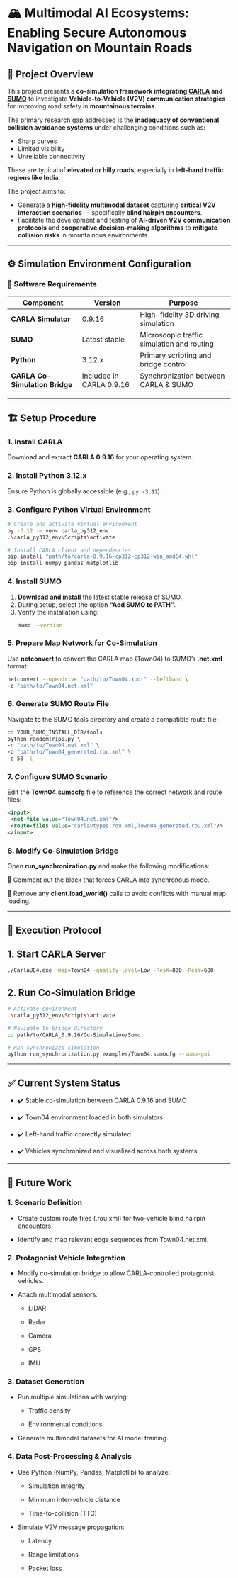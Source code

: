 # 🏔️ Multimodal AI Ecosystems: Enabling Secure Autonomous Navigation on Mountain Roads

## 📘 Project Overview

This project presents a **co-simulation framework integrating [CARLA](https://carla.org/) and [SUMO](https://sumo.dlr.de/docs/index.html)** to investigate **Vehicle-to-Vehicle (V2V) communication strategies** for improving road safety in **mountainous terrains**.  

The primary research gap addressed is the **inadequacy of conventional collision avoidance systems** under challenging conditions such as:
- Sharp curves  
- Limited visibility  
- Unreliable connectivity  

These are typical of **elevated or hilly roads**, especially in **left-hand traffic regions like India**.  

The project aims to:
- Generate a **high-fidelity multimodal dataset** capturing **critical V2V interaction scenarios** — specifically **blind hairpin encounters**.  
- Facilitate the development and testing of **AI-driven V2V communication protocols** and **cooperative decision-making algorithms** to **mitigate collision risks** in mountainous environments.

---

## ⚙️ Simulation Environment Configuration

### 🧩 Software Requirements

| Component | Version | Purpose |
|------------|----------|----------|
| **CARLA Simulator** | 0.9.16 | High-fidelity 3D driving simulation |
| **SUMO** | Latest stable | Microscopic traffic simulation and routing |
| **Python** | 3.12.x | Primary scripting and bridge control |
| **CARLA Co-Simulation Bridge** | Included in CARLA 0.9.16 | Synchronization between CARLA & SUMO |

---

## 🏗️ Setup Procedure

### 1. Install CARLA
Download and extract **CARLA 0.9.16** for your operating system.

### 2. Install Python 3.12.x
Ensure Python is globally accessible (e.g., `py -3.12`).

### 3. Configure Python Virtual Environment
```bash
# Create and activate virtual environment
py -3.12 -m venv carla_py312_env
.\carla_py312_env\Scripts\activate

# Install CARLA client and dependencies
pip install "path/to/carla-0.9.16-cp312-cp312-win_amd64.whl"
pip install numpy pandas matplotlib
```
### 4. Install SUMO

1. **Download and install** the latest stable release of [SUMO](https://sumo.dlr.de/docs/Downloads.php).  
2. During setup, select the option **“Add SUMO to PATH”**.  
3. Verify the installation using:
   ```bash
   sumo --version
   ```
### 5. Prepare Map Network for Co-Simulation

Use **netconvert** to convert the CARLA map (Town04) to SUMO’s **.net.xml** format:
   ```bash
   netconvert --opendrive "path/to/Town04.xodr" --lefthand \
-o "path/to/Town04.net.xml"
   ```

### 6. Generate SUMO Route File

Navigate to the SUMO tools directory and create a compatible route file:
  ```bash
  cd YOUR_SUMO_INSTALL_DIR/tools
python randomTrips.py \
  -n "path/to/Town04.net.xml" \
  -o "path/to/Town04_generated.rou.xml" \
  -e 50 -l
 ```

### 7. Configure SUMO Scenario

Edit the **Town04.sumocfg** file to reference the correct network and route files:

   ```xml
   <input>
    <net-file value="Town04.net.xml"/>
    <route-files value="carlavtypes.rou.xml,Town04_generated.rou.xml"/>
   </input>
   ```
### 8. Modify Co-Simulation Bridge

Open **run_synchronization.py** and make the following modifications:

🧩 Comment out the block that forces CARLA into synchronous mode.

🧩 Remove any **client.load_world()** calls to avoid conflicts with manual map loading.


---

## 🚀 Execution Protocol

  ## 1. Start CARLA Server

  ```bash
  ./CarlaUE4.exe -map=Town04 -quality-level=Low -ResX=800 -ResY=600
  ```

  ## 2. Run Co-Simulation Bridge

  ```bash
  # Activate environment
  .\carla_py312_env\Scripts\activate

  # Navigate to bridge directory
  cd path/to/CARLA_0.9.16/Co-Simulation/Sumo

  # Run synchronized simulation
  python run_synchronization.py examples/Town04.sumocfg --sumo-gui
  ```

---

## ✅ Current System Status

- ✔️ Stable co-simulation between CARLA 0.9.16 and SUMO

- ✔️ Town04 environment loaded in both simulators

- ✔️ Left-hand traffic correctly simulated

- ✔️ Vehicles synchronized and visualized across both systems


---

## 🧭 Future Work

### 1. Scenario Definition

- Create custom route files (.rou.xml) for two-vehicle blind hairpin encounters.

- Identify and map relevant edge sequences from Town04.net.xml.

### 2. Protagonist Vehicle Integration

- Modify co-simulation bridge to allow CARLA-controlled protagonist vehicles.

- Attach multimodal sensors:

  - LiDAR

  - Radar

  - Camera

  - GPS

  - IMU

### 3. Dataset Generation

- Run multiple simulations with varying:

  - Traffic density

  - Environmental conditions

- Generate multimodal datasets for AI model training.

### 4. Data Post-Processing & Analysis

- Use Python (NumPy, Pandas, Matplotlib) to analyze:

  - Simulation integrity

  - Minimum inter-vehicle distance

  - Time-to-collision (TTC)

- Simulate V2V message propagation:

  - Latency

  - Range limitations

  - Packet loss
